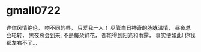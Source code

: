 # gmall0722

许你风情绝伦，
    吻不同的唇，
        只爱我一人！
尽管白日神奇的脉脉温情，
    昼夜总会轮转，
       黑夜总会到来,
         不是每朵鲜花，
            都能得到阳光和雨露，
                事实便如此!
                    你我都左右不了...
